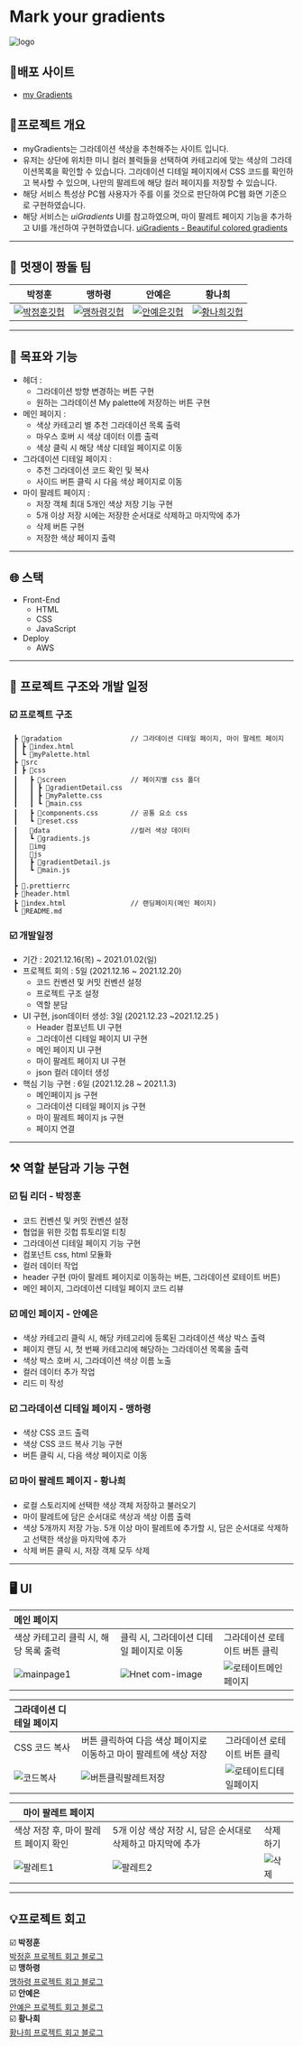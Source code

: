 # Mark your gradients

![logo](https://user-images.githubusercontent.com/48678872/152106982-84aa51a9-f4e8-48d8-9a74-2fa70d060e32.png)


## 🎨배포 사이트

 * [my Gradients](http://mygradients.s3-website.ap-northeast-2.amazonaws.com/gradation/#strawberry)

## 🎨프로젝트 개요

- myGradients는 그라데이션 색상을 추천해주는 사이트 입니다.
- 유저는 상단에 위치한 미니 컬러 블럭들을 선택하여 카테고리에 맞는 색상의 그라데이션목록을 확인할 수 있습니다. 그라데이션 디테일 페이지에서 CSS 코드를 확인하고 복사할 수 있으며, 나만의 팔레트에 해당 컬러 페이지를 저장할 수 있습니다.
- 해당 서비스 특성상 PC웹 사용자가 주를 이룰 것으로 판단하여 PC웹 화면 기준으로 구현하였습니다.
- 해당 서비스는 *uiGradients* UI를 참고하였으며, 마이 팔레트 페이지 기능을 추가하고 UI를 개선하여 구현하였습니다.
[uiGradients - Beautiful colored gradients](https://uigradients.com/#KingYna)

---

## 🏃 멋쟁이 짱돌 팀

|박정훈|맹하령|안예은|황나희|
|:---:|:---:|:---:|:---:|
|[![박정훈깃헙](https://avatars.githubusercontent.com/u/59543469?v=4)](https://github.com/Jetty2020)|[![맹하령깃헙](https://avatars.githubusercontent.com/u/82393165?v=4)](https://github.com/UNI-Meang)|[![안예은깃헙](https://avatars.githubusercontent.com/u/48678872?v=4)](https://github.com/yeeSilver)| [![황나희깃헙](https://avatars.githubusercontent.com/u/52391780?v=4)](https://github.com/skgml0)|

---

## 📝 목표와 기능

- 헤더 : 
    * 그라데이션 방향 변경하는 버튼 구현
    * 원하는 그라데이션 My palette에 저장하는 버튼 구현
- 메인 페이지 :
    * 색상 카테고리 별 추천 그라데이션 목록 출력
    * 마우스 호버 시 색상 데이터 이름 출력
    * 색상 클릭 시 해당 색상 디테일 페이지로 이동
- 그라데이션 디테일 페이지 :
    * 추천 그라데이션 코드 확인 및 복사
    * 사이드 버튼 클릭 시 다음 색상 페이지로 이동
- 마이 팔레트 페이지 :
    * 저장 객체 최대 5개인 색상 저장 기능 구현
    * 5개 이상 저장 시에는 저장한 순서대로 삭제하고 마지막에 추가
    * 삭제 버튼 구현
    * 저장한 색상 페이지 출력

---

## 🌐 스택

- Front-End
    - HTML
    - CSS
    - JavaScript
- Deploy
    - AWS

---
## 📆 프로젝트 구조와 개발 일정
### ☑️ 프로젝트 구조
```
 ┣ 📂gradation                 // 그라데이션 디테일 페이지, 마이 팔레트 페이지
 ┃ ┣ 📜index.html
 ┃ ┗ 📜myPalette.html
 ┣ 📂src
 ┃ ┣ 📂css
 ┃   ┣ 📂screen                // 페이지별 css 폴더
 ┃   ┃ ┣ 📜gradientDetail.css
 ┃   ┃ ┣ 📜myPalette.css
 ┃   ┃ ┗ 📜main.css
 ┃   ┣ 📜components.css        // 공통 요소 css
 ┃   ┗ 📜reset.css
 ┃   📂data                    //컬러 색상 데이터
 ┃   ┗ 📜gradients.js
 ┃   📂img
 ┃   📂js
 ┃   ┣ 📜gradientDetail.js
 ┃   ┗ 📜main.js
 ┃ 
 ┣ 📜.prettierrc
 ┣ 📜header.html
 ┣ 📜index.html                // 랜딩페이지(메인 페이지)
 ┗ 📜README.md
```

### ☑️ 개발일정

- 기간 : 2021.12.16(목) ~ 2021.01.02(일)
- 프로젝트 회의 : 5일 (2021.12.16 ~ 2021.12.20)
    - 코드 컨벤션 및 커밋 컨벤션 설정
    - 프로젝트 구조 설정
    - 역할 분담
- UI 구현, json데이터 생성: 3일 (2021.12.23 ~2021.12.25 )
    - Header 컴포넌트 UI 구현
    - 그라데이션 디테일 페이지 UI 구현
    - 메인 페이지 UI 구현
    - 마이 팔레트 페이지 UI 구현
    - json 컬러 데이터 생성
- 핵심 기능 구현 : 6일 (2021.12.28 ~ 2021.1.3)
    - 메인페이지 js 구현
    - 그라데이션 디테일 페이지 js 구현
    - 마이 팔레트 페이지 js 구현
    - 페이지 연결

---

## ⚒️ 역할 분담과 기능 구현

### ☑️ 팀 리더 - 박정훈

- 코드 컨벤션 및 커밋 컨벤션 설정
- 협업을 위한 깃헙 튜토리얼 티칭
- 그라데이션 디테일 페이지 기능 구현
- 컴포넌트 css, html 모듈화
- 컬러 데이터 작업
- header 구현 (마이 팔레트 페이지로 이동하는 버튼, 그라데이션 로테이트 버튼)
- 메인 페이지, 그라데이션 디테일 페이지 코드 리뷰

### ☑️ 메인 페이지 - 안예은

- 색상 카테고리 클릭 시, 해당 카테고리에 등록된 그라데이션 색상 박스 출력
- 페이지 랜딩 시, 첫 번째 카테고리에 해당하는 그라데이션 목록을 출력
- 색상 박스 호버 시, 그라데이션 색상 이름 노출
- 컬러 데이터 추가 작업
- 리드 미 작성

### ☑️ 그라데이션 디테일 페이지 - 맹하령

- 색상 CSS 코드 출력
- 색상 CSS 코드 복사 기능 구현
- 버튼 클릭 시, 다음 색상 페이지로 이동

### ☑️ 마이 팔레트 페이지 - 황나희

- 로컬 스토리지에 선택한 색상 객체 저장하고 불러오기
- 마이 팔레트에 담은 순서대로 색상과 색상 이름 출력
- 색상 5개까지 저장 가능. 5개 이상 마이 팔레트에 추가할 시, 담은 순서대로 삭제하고 선택한 색상을 마지막에 추가
- 삭제 버튼 클릭 시, 저장 객체 모두 삭제
---
## 🖥️ UI

|**메인 페이지**|  |  |
|:---|:---|:---|
|색상 카테고리 클릭 시, 해당 목록 출력|클릭 시, 그라데이션 디테일 페이지로 이동|그라데이션 로테이트 버튼 클릭|
|![mainpage1](https://user-images.githubusercontent.com/48678872/152106873-66d59557-9fbe-41d3-b08e-9e945cc9df4d.gif)|![Hnet com-image](https://user-images.githubusercontent.com/48678872/152131910-c9c8a82c-ebf8-45c4-a0c3-3d71154a6083.gif)|![로테이트메인페이지](https://user-images.githubusercontent.com/48678872/152139151-fa7fbea9-dea4-45b8-b041-b7fb96a327fe.gif)|

|**그라데이션 디테일 페이지**|  |  |
|:---|:---|:---|
|CSS 코드 복사|버튼 클릭하여 다음 색상 페이지로 이동하고 마이 팔레트에 색상 저장|그라데이션 로테이트 버튼 클릭|
|![코드복사](https://user-images.githubusercontent.com/48678872/152135582-132e566e-5427-417a-b9b6-81d8e82b56f0.gif)|![버튼클릭팔레트저장](https://user-images.githubusercontent.com/48678872/152135405-265eb9dd-c5ae-4f2e-b904-cbb8b19b7713.gif)|![로테이트디테일페이지](https://user-images.githubusercontent.com/48678872/152139082-7b4aa7aa-66bc-4492-b967-60a75e0b26d7.gif)|

|**마이 팔레트 페이지**|  |  |
| --- | --- | --- |
| 색상 저장 후, 마이 팔레트 페이지 확인 | 5개 이상 색상 저장 시, 담은 순서대로 삭제하고 마지막에 추가 | 삭제 하기 |
|![팔레트1](https://user-images.githubusercontent.com/48678872/152143757-ab596cac-d159-4713-adf3-e7e75b710d60.gif)|![팔레트2](https://user-images.githubusercontent.com/48678872/152137467-71002ca7-4af9-46f5-ae1a-79c5528a3d48.gif)|![삭제](https://user-images.githubusercontent.com/48678872/152136202-4f6d63a4-20a0-4782-ae8e-9eac5ca92321.gif)|

---
## 💡프로젝트 회고
☑️ **박정훈**  
[박정훈 프로젝트 회고 블로그]()  
☑️ **맹하령**  
[맹하령 프로젝트 회고 블로그]()  
☑️ **안예은**   
[안예은 프로젝트 회고 블로그]()  
☑️ **황나희**  
[황나희 프로젝트 회고 블로그]() 
